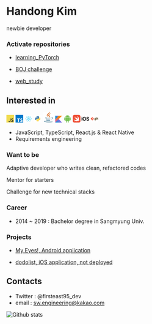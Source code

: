 # Handong Kim

newbie developer

### Activate repositories

* [learning_PyTorch](https://github.com/201411108/learning_PyTorch)

* [BOJ challenge](https://github.com/201411108/BOJ-challenge)

* [web_study](https://github.com/201411108/web_study)

## Interested in
<code><img height="20" src="https://raw.githubusercontent.com/github/explore/80688e429a7d4ef2fca1e82350fe8e3517d3494d/topics/javascript/javascript.png"></code>
<code><img height="20" src="https://raw.githubusercontent.com/github/explore/80688e429a7d4ef2fca1e82350fe8e3517d3494d/topics/typescript/typescript.png"></code>
<code><img height="20" src="https://raw.githubusercontent.com/github/explore/80688e429a7d4ef2fca1e82350fe8e3517d3494d/topics/react/react.png"></code>
<code><img height="20" src="https://raw.githubusercontent.com/github/explore/80688e429a7d4ef2fca1e82350fe8e3517d3494d/topics/python/python.png"></code>
<code><img height="28" src="https://raw.githubusercontent.com/github/explore/80688e429a7d4ef2fca1e82350fe8e3517d3494d/topics/java/java.png"></code>
<code><img height="18" src="https://raw.githubusercontent.com/github/explore/80688e429a7d4ef2fca1e82350fe8e3517d3494d/topics/kotlin/kotlin.png"></code>
<code><img height="20" src="https://raw.githubusercontent.com/github/explore/80688e429a7d4ef2fca1e82350fe8e3517d3494d/topics/android/android.png"></code>
<code><img height="20" src="https://raw.githubusercontent.com/github/explore/80688e429a7d4ef2fca1e82350fe8e3517d3494d/topics/swift/swift.png"></code>
<code><img height="20" src="https://raw.githubusercontent.com/github/explore/80688e429a7d4ef2fca1e82350fe8e3517d3494d/topics/ios/ios.png"></code>
<code><img height="20" src="https://raw.githubusercontent.com/github/explore/80688e429a7d4ef2fca1e82350fe8e3517d3494d/topics/git/git.png"></code>

* JavaScript, TypeScript, React.js & React Native
* Requirements engineering

### Want to be

Adaptive developer who writes clean, refactored codes

Mentor for starters

Challenge for new technical stacks

### Career

* 2014 ~ 2019 : Bachelor degree in Sangmyung Univ.

### Projects

* [My Eyes!, Android application](https://play.google.com/store/apps/details?id=com.SmuEMSW.smumyeyes)

* [dodolist, iOS application, not deployed](https://github.com/sweatpotato13/dodoList)

## Contacts
* Twitter : @firsteast95_dev
* email : sw.engineering@kakao.com

![Github stats](https://github-readme-stats.vercel.app/api?username=201411108&show_icons=true)
